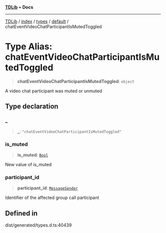 [**TDLib**](../../../../../../README.md) • **Docs**

***

[TDLib](../../../../../../modules.md) / [index](../../../../../README.md) / [types](../../../README.md) / [default](../README.md) / chatEventVideoChatParticipantIsMutedToggled

# Type Alias: chatEventVideoChatParticipantIsMutedToggled

> **chatEventVideoChatParticipantIsMutedToggled**: `object`

A video chat participant was muted or unmuted

## Type declaration

### \_

> **\_**: `"chatEventVideoChatParticipantIsMutedToggled"`

### is\_muted

> **is\_muted**: [`Bool`](Bool.md)

New value of is_muted

### participant\_id

> **participant\_id**: [`MessageSender`](MessageSender.md)

Identifier of the affected group call participant

## Defined in

dist/generated/types.d.ts:40439
